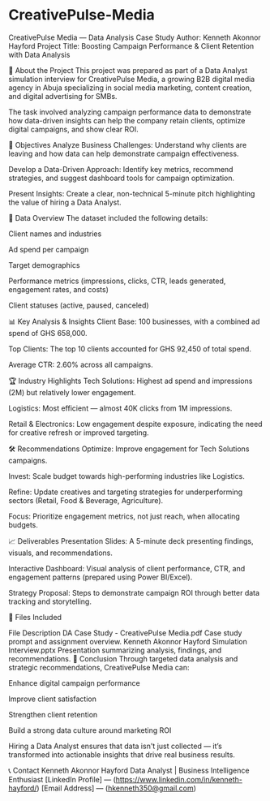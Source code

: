 # CreativePulse-Media
CreativePulse Media — Data Analysis Case Study
Author: Kenneth Akonnor Hayford
Project Title: Boosting Campaign Performance & Client Retention with Data Analysis

📖 About the Project
This project was prepared as part of a Data Analyst simulation interview for CreativePulse Media, a growing B2B digital media agency in Abuja specializing in social media marketing, content creation, and digital advertising for SMBs.

The task involved analyzing campaign performance data to demonstrate how data-driven insights can help the company retain clients, optimize digital campaigns, and show clear ROI.

🎯 Objectives
Analyze Business Challenges:
Understand why clients are leaving and how data can help demonstrate campaign effectiveness.

Develop a Data-Driven Approach:
Identify key metrics, recommend strategies, and suggest dashboard tools for campaign optimization.

Present Insights:
Create a clear, non-technical 5-minute pitch highlighting the value of hiring a Data Analyst.

🧩 Data Overview
The dataset included the following details:

Client names and industries

Ad spend per campaign

Target demographics

Performance metrics (impressions, clicks, CTR, leads generated, engagement rates, and costs)

Client statuses (active, paused, canceled)

📊 Key Analysis & Insights
Client Base: 100 businesses, with a combined ad spend of GHS 658,000.

Top Clients: The top 10 clients accounted for GHS 92,450 of total spend.

Average CTR: 2.60% across all campaigns.

🏆 Industry Highlights
Tech Solutions: Highest ad spend and impressions (2M) but relatively lower engagement.

Logistics: Most efficient — almost 40K clicks from 1M impressions.

Retail & Electronics: Low engagement despite exposure, indicating the need for creative refresh or improved targeting.

🛠 Recommendations
Optimize: Improve engagement for Tech Solutions campaigns.

Invest: Scale budget towards high-performing industries like Logistics.

Refine: Update creatives and targeting strategies for underperforming sectors (Retail, Food & Beverage, Agriculture).

Focus: Prioritize engagement metrics, not just reach, when allocating budgets.

📈 Deliverables
Presentation Slides: A 5-minute deck presenting findings, visuals, and recommendations.

Interactive Dashboard: Visual analysis of client performance, CTR, and engagement patterns (prepared using Power BI/Excel).

Strategy Proposal: Steps to demonstrate campaign ROI through better data tracking and storytelling.

📂 Files Included

File	Description
DA Case Study - CreativePulse Media.pdf	Case study prompt and assignment overview.
Kenneth Akonnor Hayford Simulation Interview.pptx	Presentation summarizing analysis, findings, and recommendations.
🚀 Conclusion
Through targeted data analysis and strategic recommendations, CreativePulse Media can:

Enhance digital campaign performance

Improve client satisfaction

Strengthen client retention

Build a strong data culture around marketing ROI

Hiring a Data Analyst ensures that data isn't just collected — it’s transformed into actionable insights that drive real business results.

📞 Contact
Kenneth Akonnor Hayford
Data Analyst | Business Intelligence Enthusiast
[LinkedIn Profile] — (https://www.linkedin.com/in/kenneth-hayford/)
[Email Address] — (hkenneth350@gmail.com)
